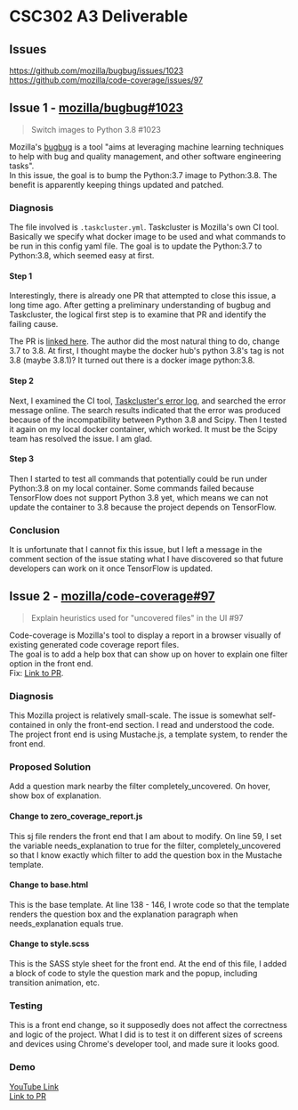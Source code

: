 # CSC302 A3 Deliverable

## Issues

https://github.com/mozilla/bugbug/issues/1023
https://github.com/mozilla/code-coverage/issues/97

## Issue 1 - [mozilla/bugbug#1023](https://github.com/mozilla/bugbug/issues/1023)

> Switch images to Python 3.8 #1023  

Mozilla's [bugbug](https://github.com/mozilla/bugbug) is a tool "aims at leveraging machine learning techniques to help with bug and quality management, and other software engineering tasks".  
In this issue, the goal is to bump the Python:3.7 image to Python:3.8. The benefit is apparently keeping things updated and patched. 

### Diagnosis

The file involved is `.taskcluster.yml`. Taskcluster is Mozilla's own CI tool. Basically we specify what docker image to be used and what commands to be run in this config yaml file. The goal is to update the Python:3.7 to Python:3.8, which seemed easy at first.  

#### Step 1

Interestingly, there is already one PR that attempted to close this issue, a long time ago. After getting a preliminary understanding of bugbug and Taskcluster, the logical first step is to examine that PR and identify the failing cause.  

The PR is [linked here](https://github.com/mozilla/bugbug/pull/1056). The author did the most natural thing to do, change 3.7 to 3.8. At first, I thought maybe the docker hub's python 3.8's tag is not 3.8 (maybe 3.8.1)? It turned out there is a docker image python:3.8.

#### Step 2

Next, I examined the CI tool, [Taskcluster's error log](https://tools.taskcluster.net/task-group-inspector/#/NuHByRQUR3ya3-dP97zkhA), and searched the error message online. The search results indicated that the error was produced because of the incompatibility between Python 3.8 and Scipy. Then I tested it again on my local docker container, which worked. It must be the Scipy team has resolved the issue. I am glad.

#### Step 3

Then I started to test all commands that potentially could be run under Python:3.8 on my local container. Some commands failed because TensorFlow does not support Python 3.8 yet, which means we can not update the container to 3.8 because the project depends on TensorFlow.

### Conclusion

It is unfortunate that I cannot fix this issue, but I left a message in the comment section of the issue stating what I have discovered so that future developers can work on it once TensorFlow is updated.

## Issue 2 - [mozilla/code-coverage#97](https://github.com/mozilla/code-coverage/issues/97)

> Explain heuristics used for "uncovered files" in the UI #97

Code-coverage is Mozilla's tool to display a report in a browser visually of existing generated code coverage report files.  
The goal is to add a help box that can show up on hover to explain one filter option in the front end.  
Fix: [Link to PR](https://github.com/mozilla/code-coverage/pull/454).

### Diagnosis

This Mozilla project is relatively small-scale. The issue is somewhat self-contained in only the front-end section. I read and understood the code. The project front end is using Mustache.js, a template system, to render the front end.

### Proposed Solution

Add a question mark nearby the filter completely_uncovered. On hover, show box of explanation.

#### Change to zero_coverage_report.js

This sj file renders the front end that I am about to modify. On line 59, I set the variable needs_explanation to true for the filter, completely_uncovered so that I know exactly which filter to add the question box in the Mustache template.

#### Change to base.html

This is the base template. At line 138 - 146, I wrote code so that the template renders the question box and the explanation paragraph when needs_explanation equals true.

#### Change to style.scss

This is the SASS style sheet for the front end. At the end of this file, I added a block of code to style the question mark and the popup, including transition animation, etc.

### Testing
This is a front end change, so it supposedly does not affect the correctness and logic of the project. What I did is to test it on different sizes of screens and devices using Chrome's developer tool, and made sure it looks good.

### Demo
[YouTube Link](https://youtu.be/xmY6yLb7gu4)  
[Link to PR](https://github.com/mozilla/code-coverage/pull/454)